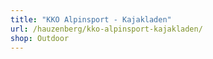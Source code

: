 ```yaml
---
title: "KKO Alpinsport - Kajakladen"
url: /hauzenberg/kko-alpinsport-kajakladen/
shop: Outdoor
---
```


